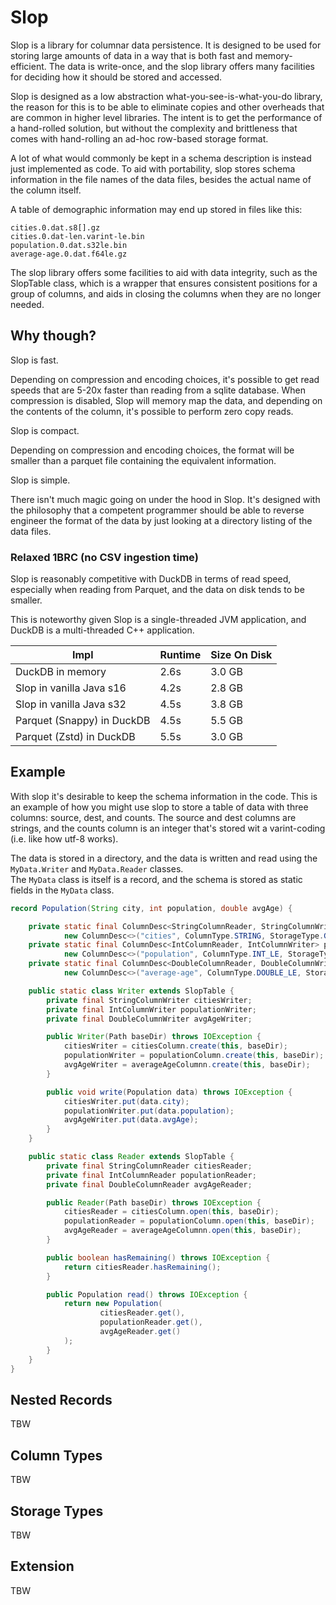 # Slop

Slop is a library for columnar data persistence.  It is designed to be used for storing large amounts of data in a way 
that is both fast and memory-efficient.  The data is write-once, and the slop library offers many facilities for 
deciding how it should be stored and accessed.

Slop is designed as a low abstraction what-you-see-is-what-you-do library, the reason for
this is to be able to eliminate copies and other overheads that are common in higher 
level libraries.  The intent is to get the performance of a hand-rolled solution, but 
without the complexity and brittleness that comes with hand-rolling an ad-hoc row-based storage
format.

A lot of what would commonly be kept in a schema description is instead just 
implemented as code. To aid with portability, slop stores schema information 
in the file names of the data files, besides the actual name of the column itself.   

A table of demographic information may end up stored in files like this:

```text
cities.0.dat.s8[].gz
cities.0.dat-len.varint-le.bin
population.0.dat.s32le.bin
average-age.0.dat.f64le.gz
```

The slop library offers some facilities to aid with data integrity, such as the SlopTable
class, which is a wrapper that ensures consistent positions for a group of columns, and aids 
in closing the columns when they are no longer needed.

## Why though?

Slop is fast.  

Depending on compression and encoding choices, it's possible
to get read speeds that are 5-20x faster than reading from a sqlite database.
When compression is disabled, Slop will memory map the data, and depending on the 
contents of the column, it's possible to perform zero copy reads.

Slop is compact.

Depending on compression and encoding choices, the format will be smaller
than a parquet file containing the equivalent information.

Slop is simple.

There isn't much magic going on under the hood in Slop.  It's designed with the philosophy that a competent programmer
should be able to reverse engineer the format of the data by just
looking at a directory listing of the data files.


### Relaxed 1BRC (no CSV ingestion time)

Slop is reasonably competitive with DuckDB in terms of read speed,
especially when reading from Parquet, and the data on disk tends 
to be smaller.

This is noteworthy given Slop is a single-threaded JVM application,
and DuckDB is a multi-threaded C++ application.

| Impl                       | Runtime | Size On Disk |
|----------------------------|---------|--------------|
| DuckDB in memory           | 2.6s    | 3.0 GB       |
| Slop in vanilla Java s16   | 4.2s    | 2.8 GB       |
| Slop in vanilla Java s32   | 4.5s    | 3.8 GB       |
| Parquet (Snappy) in DuckDB | 4.5s    | 5.5 GB       |
| Parquet (Zstd) in DuckDB   | 5.5s    | 3.0 GB       |

## Example

With slop it's desirable to keep the schema information in the code.  This is an example of how you might use slop to
store a table of data with three columns: source, dest, and counts.  The source and dest columns are strings, and the
counts column is an integer that's stored wit a varint-coding (i.e. like how utf-8 works).  

The data is stored in a directory, and the data is written and read using the `MyData.Writer` and `MyData.Reader` classes.  
The `MyData` class is itself is a record, and the schema is stored as static fields in the `MyData` class. 


```java
record Population(String city, int population, double avgAge) {

    private static final ColumnDesc<StringColumnReader, StringColumnWriter> citiesColumn =
            new ColumnDesc<>("cities", ColumnType.STRING, StorageType.GZIP);
    private static final ColumnDesc<IntColumnReader, IntColumnWriter> populationColumn =
            new ColumnDesc<>("population", ColumnType.INT_LE, StorageType.PLAIN);
    private static final ColumnDesc<DoubleColumnReader, DoubleColumnWriter> averageAgeColumnn =
            new ColumnDesc<>("average-age", ColumnType.DOUBLE_LE, StorageType.PLAIN);

    public static class Writer extends SlopTable {
        private final StringColumnWriter citiesWriter;
        private final IntColumnWriter populationWriter;
        private final DoubleColumnWriter avgAgeWriter;

        public Writer(Path baseDir) throws IOException {
            citiesWriter = citiesColumn.create(this, baseDir);
            populationWriter = populationColumn.create(this, baseDir);
            avgAgeWriter = averageAgeColumnn.create(this, baseDir);
        }

        public void write(Population data) throws IOException {
            citiesWriter.put(data.city);
            populationWriter.put(data.population);
            avgAgeWriter.put(data.avgAge);
        }
    }

    public static class Reader extends SlopTable {
        private final StringColumnReader citiesReader;
        private final IntColumnReader populationReader;
        private final DoubleColumnReader avgAgeReader;

        public Reader(Path baseDir) throws IOException {
            citiesReader = citiesColumn.open(this, baseDir);
            populationReader = populationColumn.open(this, baseDir);
            avgAgeReader = averageAgeColumnn.open(this, baseDir);
        }

        public boolean hasRemaining() throws IOException {
            return citiesReader.hasRemaining();
        }

        public Population read() throws IOException {
            return new Population(
                    citiesReader.get(),
                    populationReader.get(),
                    avgAgeReader.get()
            );
        }
    }
}
```

## Nested Records

TBW

## Column Types

TBW

## Storage Types

TBW

## Extension

TBW